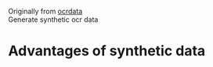 Originally from [ocrdata](https://github.com/juwonh/ocrdata.git)
<br>Generate synthetic ocr data

# Advantages of synthetic data
